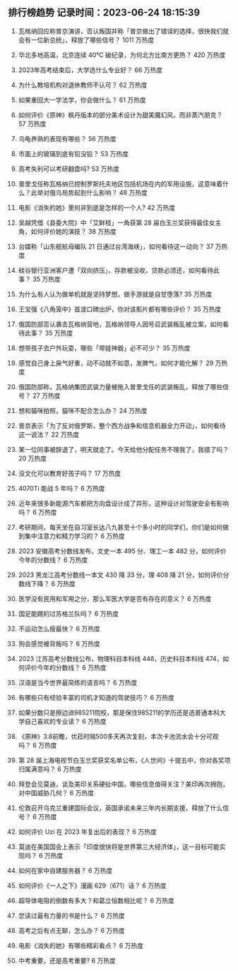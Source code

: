 
## 排行榜趋势 记录时间：2023-06-24 18:15:39
  
  1. 瓦格纳回应称普京演讲，否认叛国并称「普京做出了错误的选择，很快我们就会有一位新总统」，释放了哪些信号？ 1011 万热度
    
  2. 华北多地高温，北京连续 40℃ 破纪录，为何北方比南方更热？ 420 万热度
    
  3. 2023年高考结束后，大学选什么专业好？ 66 万热度
    
  4. 为什么教培机构对退休教师不认可？ 62 万热度
    
  5. 如果重回大一学法学，你会做什么？ 61 万热度
    
  6. 如何评价《原神》枫丹版本的部分美术设计为甜美魔幻风，而非蒸汽朋克？ 57 万热度
    
  7. 乌龟养熟的表现有哪些？ 56 万热度
    
  8. 市面上的玻璃到底有铅没铅？ 53 万热度
    
  9. 高考失利可以考研翻盘吗? 53 万热度
    
  10. 普里戈任称瓦格纳已控制罗斯托夫地区包括机场在内的军用设施，这意味着什么？此举对俄乌局势起到什么影响？ 48 万热度
    
  11. 电影《消失的她》里何非到底是怎样的一个人? 42 万热度
    
  12. 吴越凭借《县委大院》中「艾鲜枝」一角获第 28 届白玉兰奖获得最佳女主角，如何评价她的演技？ 38 万热度
    
  13. 台媒称「山东舰航母编队 21 日通过台湾海峡」，如何看待这一动向？ 37 万热度
    
  14. 硅谷银行亚洲客户遭「双向挤压」，存款被没收，贷款必须还，如何看待此事？ 35 万热度
    
  15. 为什么有人认为做单机就是坚持梦想，做手游就是自甘堕落? 35 万热度
    
  16. 王宝强《八角笼中》首波口碑出炉，你对该影片都有哪些评价？ 35 万热度
    
  17. 俄国防部否认袭击瓦格纳营地，瓦格纳领导人因号召武装叛乱被立案，如何看待此事？ 35 万热度
    
  18. 想带孩子去户外玩耍，哪些「带娃神器」必不可少？ 35 万热度
    
  19. 感觉自己身上戾气好重，动不动就不如意，发脾气，如何才能化解？ 29 万热度
    
  20. 俄国防部称，瓦格纳集团武装力量被拖入普里戈任的武装叛乱，释放了哪些信号？ 27 万热度
    
  21. 想和猫咪拍照，猫咪不配合怎么办？ 24 万热度
    
  22. 普京表示「为了反对俄罗斯，整个西方战争和信息机器全力开动」，如何看待这一说法？ 22 万热度
    
  23. 某一位同事被辞退了，明天就走了。今天给他分配任务不理我了，我错了吗？ 20 万热度
    
  24. 没文化可以教育好孩子吗？ 17 万热度
    
  25. 4070Ti 能战 5 年吗？ 6 万热度
    
  26. 近年来很多新能源汽车都把方向盘设计成了异形，这种设计对驾驶安全有影响吗？ 6 万热度
    
  27. 考研期间，每天坐在自习室长达八九甚至十个多小时的同学们，你们是如何做到集中注意力和精力学习的？ 6 万热度
    
  28. 2023 安徽高考分数线发布，文史一本 495 分、理工一本 482 分，如何评价今年的分数线？ 6 万热度
    
  29. 2023 黑龙江高考分数线一本文 430 降 33 分，理 408 降 21 分，如何评价分数线下降？ 6 万热度
    
  30. 医学没有民用和军用之分，那么军医大学是否有存在的意义？ 6 万热度
    
  31. 国足能踢的过苏格兰队吗？ 6 万热度
    
  32. 不运动怎么瘦最快？ 6 万热度
    
  33. 狗会感觉被背叛吗？ 6 万热度
    
  34. 2023 江苏高考分数线公布，物理科目本科线 448，历史科目本科线 474，如何评价今年的分数线？ 6 万热度
    
  35. 汉语是当今世界最简练的语言吗？ 6 万热度
    
  36. 有哪些只有经验丰富的司机才知道的驾驶技巧？ 6 万热度
    
  37. 如果分数只是擦边进985211院校，那是保住985211的学历还是选普通本科大学自己喜欢的专业读？ 6 万热度
    
  38. 《原神》3.8前瞻，优菈时隔500多天再次复刻，本次卡池流水会十分可观吗？ 6 万热度
    
  39. 第 28 届上海电视节白玉兰奖获奖名单公布，《人世间》十提五中，你对各奖项归属满意吗？ 6 万热度
    
  40. 拜登会见莫迪，谈及美印关系硬扯中国，哪些信息值得关注？美印再次拥抱，对中国威胁几何？ 6 万热度
    
  41. 伦敦召开乌克兰重建国际会议，英国承诺未来三年内长期支援，释放了什么信号？ 6 万热度
    
  42. 如何评价 Uzi 在 2023 年复出后的表现？ 6 万热度
    
  43. 莫迪在美国国会上表示「印度很快将是世界第三大经济体」，这一目标可能实现吗？ 6 万热度
    
  44. 如何在家中自建服务器？ 6 万热度
    
  45. 如何评价《一人之下》漫画 629（671）话？ 6 万热度
    
  46. 超导体电阻的倒数有多大？和葛立恒数相比呢？ 6 万热度
    
  47. 您读过最有力量的书是什么？ 6 万热度
    
  48. 高考之后有点无聊，怎么办？ 6 万热度
    
  49. 电影《消失的她》有哪些精彩看点？ 6 万热度
    
  50. 中考重要，还是高考重要? 6 万热度
    